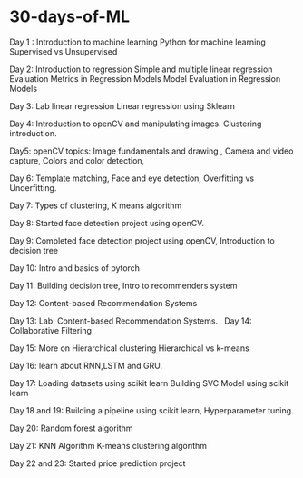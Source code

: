 # 30-days-of-ML

Day 1 :
Introduction to machine learning 
Python for machine learning
Supervised vs Unsupervised 

Day 2:
Introduction to regression
Simple and multiple linear regression
Evaluation Metrics in Regression Models
Model Evaluation in Regression Models

Day 3:
Lab linear regression
Linear regression using Sklearn 

Day 4:
Introduction to openCV and 
manipulating images.
Clustering introduction.

Day5:
openCV topics:
Image fundamentals and drawing ,
Camera and video capture,
Colors and color detection,

Day 6:
Template matching,
Face and eye detection,
Overfitting vs Underfitting.

Day 7:
Types of clustering,
K means algorithm

Day 8: 
Started face detection project using openCV.

Day 9:
Completed face detection project using openCV,
Introduction to decision tree

Day 10:
Intro and basics of pytorch 

Day 11:
Building decision tree,
Intro to recommenders system


Day 12: 
Content-based Recommendation Systems

Day 13:
Lab: Content-based Recommendation Systems.
  
Day 14:
Collaborative Filtering

Day 15:
More on Hierarchical clustering 
Hierarchical vs k-means 

Day 16:
learn about RNN,LSTM and GRU.

Day 17:
Loading datasets using scikit learn 
Building SVC Model using scikit learn

Day 18 and 19:
Building a pipeline using scikit learn,
Hyperparameter tuning.

Day 20:
Random forest algorithm

Day 21:
KNN Algorithm
K-means clustering algorithm

Day 22 and 23:
Started price prediction project

